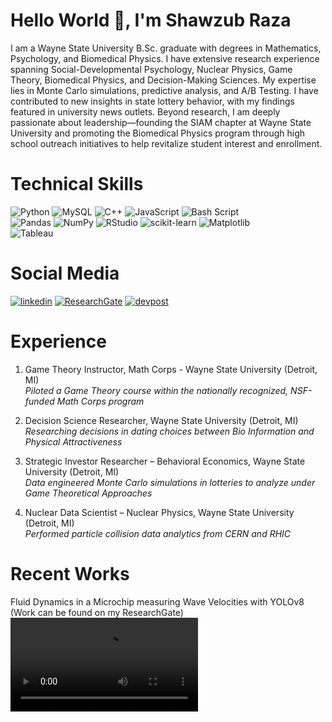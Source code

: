 # Hello World 👋,  I'm Shawzub Raza

I am a Wayne State University B.Sc. graduate with degrees in Mathematics, Psychology, and Biomedical Physics. I have extensive research experience spanning Social-Developmental Psychology, Nuclear Physics, Game Theory, Biomedical Physics, and Decision-Making Sciences. My expertise lies in Monte Carlo simulations, predictive analysis, and A/B Testing. I have contributed to new insights in state lottery behavior, with my findings featured in university news outlets. Beyond research, I am deeply passionate about leadership—founding the SIAM chapter at Wayne State University and promoting the Biomedical Physics program through high school outreach initiatives to help revitalize student interest and enrollment.

# Technical Skills
![Python](https://img.shields.io/badge/python-3670A0?style=for-the-badge&logo=python&logoColor=ffdd54) ![MySQL](https://img.shields.io/badge/mysql-4479A1.svg?style=for-the-badge&logo=mysql&logoColor=white) ![C++](https://img.shields.io/badge/c++-%2300599C.svg?style=for-the-badge&logo=c%2B%2B&logoColor=white) ![JavaScript](https://img.shields.io/badge/javascript-%23323330.svg?style=for-the-badge&logo=javascript&logoColor=%23F7DF1E) ![Bash Script](https://img.shields.io/badge/bash_script-%23121011.svg?style=for-the-badge&logo=gnu-bash&logoColor=white) </br>
![Pandas](https://img.shields.io/badge/pandas-%23150458.svg?style=for-the-badge&logo=pandas&logoColor=white) ![NumPy](https://img.shields.io/badge/numpy-%23013243.svg?style=for-the-badge&logo=numpy&logoColor=white) ![RStudio](https://img.shields.io/badge/RStudio-4285F4?style=for-the-badge&logo=rstudio&logoColor=white) ![scikit-learn](https://img.shields.io/badge/scikit--learn-%23F7931E.svg?style=for-the-badge&logo=scikit-learn&logoColor=white) ![Matplotlib](https://img.shields.io/badge/Matplotlib-%23ffffff.svg?style=for-the-badge&logo=Matplotlib&logoColor=black)</br>
![Tableau](https://img.shields.io/badge/Tableau-E97627?style=for-the-badge&logo=Tableau&logoColor=white)


# Social Media
[![linkedin](https://img.shields.io/badge/LinkedIn-0077B5?style=for-the-badge&logo=linkedin&logoColor=white)](https://www.linkedin.com/in/shawzub-raza/) [![ResearchGate](https://img.shields.io/badge/ResearchGate-00CCBB?style=for-the-badge&logo=ResearchGate&logoColor=white)](https://www.researchgate.net/profile/Shawzub-Raza?ev=hdr_xprf) [![devpost](https://img.shields.io/badge/Devpost-003E54?style=for-the-badge&logo=Devpost&logoColor=white)](https://devpost.com/shawzub-raza?ref_content=user-portfolio&ref_feature=portfolio&ref_medium=global-nav)

# Experience 
1. Game Theory Instructor, Math Corps - Wayne State University (Detroit, MI)                            
_Piloted a Game Theory course within the nationally recognized, NSF-funded Math Corps program_

2. Decision Science Researcher, Wayne State University (Detroit, MI)                                                                          _Researching decisions in dating choices between Bio Information and Physical Attractiveness_


3. Strategic Investor Researcher – Behavioral Economics, Wayne State University (Detroit, MI)                       
_Data engineered Monte Carlo simulations in lotteries to analyze under Game Theoretical Approaches_


4. Nuclear Data Scientist – Nuclear Physics, Wayne State University (Detroit, MI)                                                     
_Performed particle collision data analytics from CERN and RHIC_

# Recent Works

Fluid Dynamics in a Microchip measuring Wave Velocities with YOLOv8 (Work can be found on my ResearchGate)
</br>
<video src="https://github.com/user-attachments/assets/77eba404-70f0-460a-92b0-f8cf56cb4bf6" controls></video>




